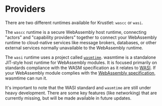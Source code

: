 # Providers

There are two different runtimes available for Krustlet: `wascc` or `wasi`.

The `wascc` runtime is a secure WebAssembly host runtime, connecting "actors" and "capability providers" together to
connect your WebAssembly runtime to cloud-native services like message brokers, databases, or other external services
normally unavailable to the WebAssembly runtime.

The `wasi` runtime uses a project called [`wasmtime`](https://github.com/bytecodealliance/wasmtime). wasmtime is a
standalone JIT-style host runtime for WebAssembly modules. It is focused primarily on standards compliance with the WASM
specification as it relates to [WASI](https://wasi.dev/). If your WebAssembly module complies with the
[WebAssembly specification](https://github.com/WebAssembly/spec), wasmtime can run it.

It's important to note that the WASI standard and `wasmtime` are still under heavy development. There are some key
features (like networking) that are currently missing, but will be made available in future updates.
